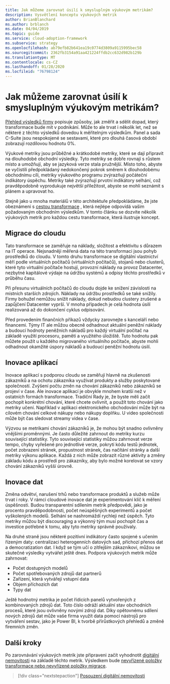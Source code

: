 ```yaml
---
title: Jak můžeme zarovnat úsilí k smysluplným výukovým metrikám?
description: Vysvětlení konceptu výukových metrik
author: BrianBlanchard
ms.author: brblanch
ms.date: 04/04/2019
ms.topic: guide
ms.service: cloud-adoption-framework
ms.subservice: strategy
ms.openlocfilehash: ab79efb82b641ea19c0774d3809a9115995bec58
ms.sourcegitcommit: 2362fb3154a91aa421224ffdb2cc632d982b129b
ms.translationtype: MT
ms.contentlocale: cs-CZ
ms.lasthandoff: 01/28/2020
ms.locfileid: "76798124"
---
```

<!-- markdownlint-disable MD026 -->

# <a name="how-can-we-align-efforts-to-meaningful-learning-metrics"></a>Jak můžeme zarovnat úsilí k smysluplným výukovým metrikám?

[Přehled výsledků firmy](./business-outcomes/index.md) popisuje způsoby, jak změřit a sdělit dopad, který transformace bude mít v podnikání. Může to ale trvat i několik let, než se některé z těchto výsledků dovedou k měřitelným výsledkům. Panel a sada C-Suite jsou nespokojené se sestavami, které pro dlouhá časová období zobrazují rozdílovou hodnotu 0%.

Výukové metriky jsou průběžné a krátkodobé metriky, které se dají připravit na dlouhodobé obchodní výsledky. Tyto metriky se dobře rovnají s růstem místo a umožňují, aby se jazyková verze stala pružnější. Místo toho, abyste se vyčistili předpokládaný nedokončený pokrok směrem k dlouhodobému obchodnímu cíli, metriky výukového programu zvýrazňují počáteční indikátory úspěchu. Metriky také zvýrazňují prvotní indikátory selhání, což pravděpodobně vyprodukuje největší příležitost, abyste se mohli seznámit s plánem a upravovat ho.

Stejně jako u mnoha materiálů v této architektuře předpokládáme, že jste obeznámeni s [cestou transformace](../govern/guides/index.md) , která nejlépe odpovídá vašim požadovaným obchodním výsledkům. V tomto článku se dozvíte několik výukových metrik pro každou cestu transformace, která ilustruje koncept.

## <a name="cloud-migration"></a>Migrace do cloudu

Tato transformace se zaměřuje na náklady, složitost a efektivitu s důrazem na IT operace. Nejsnadněji měřená data na této transformaci jsou pohyb prostředků do cloudu. V tomto druhu transformace se digitální vlastnictví měří podle virtuálních počítačů (virtuálních počítačů), stojanů nebo clusterů, které tyto virtuální počítače hostují, provozní náklady na provoz Datacenter, nezbytné kapitálové výdaje na údržbu systémů a odpisy těchto prostředků v průběhu času.

Při přesunu virtuálních počítačů do cloudu dojde ke snížení závislosti na místních starších zdrojích. Náklady na údržbu prostředků se také snížily. Firmy bohužel nemůžou snížit náklady, dokud nebudou clustery zrušené a zapůjčení Datacenter vyprší. V mnoha případech je celá hodnota úsilí realizovaná až do dokončení cyklus odpisování.

Před provedením finančních příkazů vždycky zarovnejte s kanceláří nebo financemi. Týmy IT ale můžou obecně odhadnout aktuální peněžní náklady a budoucí hodnoty peněžních nákladů pro každý virtuální počítač na základě využití procesoru, paměti a využitého úložiště. Tuto hodnotu pak můžete použít u každého migrovaného virtuálního počítače, abyste mohli odhadnout okamžité úspory nákladů a budoucí peněžní hodnotu úsilí.

## <a name="application-innovation"></a>Inovace aplikací

Inovace aplikací s podporou cloudu se zaměřují hlavně na zkušenosti zákazníků a na ochotu zákazníka využívat produkty a služby poskytované společností. Zvýšení počtu změn na chování zákazníků nebo zákazníků se projeví v čase. Ale inovace aplikací je obvykle mnohem kratší než v ostatních formách transformace. Tradiční Rady je, že byste měli začít pochopit konkrétní chování, které chcete ovlivnit, a použít toto chování jako metriky učení. Například v aplikaci elektronického obchodování může být na cílovém chování celkové nákupy nebo nákupy doplňku. U video společnosti může být čas sledovat streamy videa v čase.

Výzvou se metrikami chování zákazníků je, že mohou být snadno ovlivněny vnějšími proměnnými. Je často důležité zahrnout do metriky kurzu související statistiky. Tyto související statistiky můžou zahrnovat verze tempo, chyby vyřešené pro jednotlivé verze, pokrytí kódu testů jednotek, počet zobrazení stránek, propustnost stránek, čas načítání stránky a další metriky výkonu aplikace. Každá z nich může zobrazit různé aktivity a změny základu kódu a prostředí pro zákazníky, aby bylo možné korelovat se vzory chování zákazníků vyšší úrovně.

## <a name="data-innovation"></a>Inovace dat

Změna odvětví, narušení trhů nebo transformace produktů a služeb může trvat i roky. V rámci cloudové inovace dat je experimentování klíč k měření úspěšnosti. Budou transparentní sdílením metrik předpovědi, jako je procento pravděpodobnosti, počet neúspěšných experimentů a počet vyškolených modelů. Selhání se nashromáždí rychleji než úspěch. Tyto metriky můžou být discouraging a výkonný tým musí pochopit čas a investice potřebné k tomu, aby tyto metriky správně používaly.

Na druhé straně jsou některé pozitivní indikátory často spojené s učením řízeným daty: centralizaci heterogenních datových sad, příchozí přenos dat a democratization dat. I když se tým učí o zítřejším zákazníkovi, můžou se skutečné výsledky vytvářet ještě dnes. Podpora výukových metrik může zahrnovat:

- Počet dostupných modelů
- Počet spotřebovaných zdrojů dat partnerů
- Zařízení, která vytvářejí vstupní data
- Objem příchozích dat
- Typy dat

Ještě hodnotný metrika je počet řídicích panelů vytvořených z kombinovaných zdrojů dat. Toto číslo odráží aktuální stav obchodních procesů, které jsou ovlivněny novými zdroji dat. Díky opětovnému sdílení nových zdrojů dat může vaše firma využít data pomocí nástrojů pro vytváření sestav, jako je Power BI, k tvorbě přírůstkových přehledů a změně firemních změn.

## <a name="next-steps"></a>Další kroky

Po zarovnávání výukových metrik jste připraveni začít vyhodnotit [digitální nemovitosti](../digital-estate/index.md) na základě těchto metrik. Výsledkem bude [nevyřízené položky transformace nebo nevyřízené položky migrace](../migrate/migration-considerations/prerequisites/technical-complexity.md).

> [!div class="nextstepaction"]
> [Posouzení digitální nemovitosti](../digital-estate/index.md)
